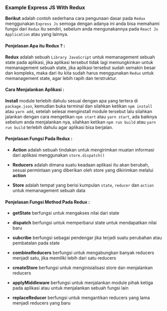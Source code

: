 ### Example Express JS With Redux

**Berikut** adalah contoh sederhana cara pengunaan dasar pada `Redux` menggunakan `Express Js` semoga dengan adanya ini anda bisa memahami fungsi dari `Redux` itu sendiri, sebelum anda mengunakannya pada `React Js Application` atau yang lainnya.

#### Penjelasan Apa itu Redux ? :

**Redux** adalah sebuah `Library JavaScript` untuk memanagement sebuah state pada aplikasi, jika aplikasi tersebut tidak lagi memungkinkan untuk memanagement sebuah state, jika aplikasi tersebut sudah semakin besar dan kompleks, maka dari itu kita sudah harus menggunakan `Redux` untuk memanagement state, agar lebih rapih dan terstruktur.

#### Cara Menjalankan Aplikasi :

**Install** module terlebih dahulu sesuai dengan apa yang tertera di `package.json`, kemudian buka terminal dan silahkan ketikan `npm install` atau `yarn add`, setelah selesai menginstall module tersebut lalu silahkan jalankan dengan cara mengetikan `npm start` atau `yarn start`, ada baiknya sebelum anda menjalankan nya, silahkan ketikan `npm run build` atau `yarn run build` terlebih dahulu agar aplikasi bisa berjalan.

#### Penjelasan Fungsi Pada Redux :

* **Action** adalah sebuah tindakan untuk mengirimkan muatan informasi dari aplikasi menggunakan `store.dispatch()`

* **Reducers** adalah dimana suatu keadaan aplikasi itu akan berubah, sesuai permintaan yang diberikan oleh store yang dikirimkan melalui **action**

* **Store** adalah tempat yang berisi kumpulan `state`, `reducer` dan `action` untuk memanagement sebuah data

#### Penjelasan Fungsi Method Pada Redux :

* **getState** berfungsi untuk mengakses nilai dari state 

* **dispatch** berfungsi untuk memperbarui state untuk mendapatkan nilai baru

* **subcribe** berfungsi sebagai pendengar jika terjadi suatu perubahan atau pembatalan pada state

* **combineReducers** berfungsi untuk mengabungkan banyak reducers menjadi satu, jika memiliki lebih dari satu reducers

* **createStore** berfungsi untuk menginisialisasi store dan menjalankan reducers

* **applyMiddleware** berfungsi untuk menjalankan module pihak ketiga pada aplikasi atau untuk menjalankan sebuah fungsi lain

* **replaceReducer** berfungsi untuk mengantikan reducers yang lama menjadi reducers yang baru